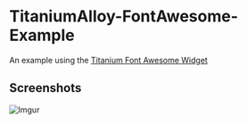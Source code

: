 TitaniumAlloy-FontAwesome-Example
=================================

An example using the [Titanium Font Awesome Widget](https://github.com/MattMcFarland/com.mattmcfarland.fontawesome)

## Screenshots

![Imgur](http://i.imgur.com/xuUFdQE.png)


